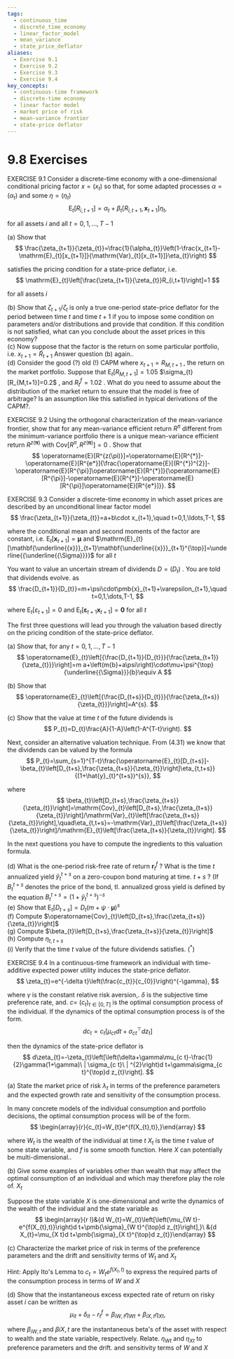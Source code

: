 ```yaml
---
tags:
  - continuous_time
  - discrete_time_economy
  - linear_factor_model
  - mean_variance
  - state_price_deflator
aliases:
  - Exercise 9.1
  - Exercise 9.2
  - Exercise 9.3
  - Exercise 9.4
key_concepts:
  - continuous-time framework
  - discrete-time economy
  - linear factor model
  - market price of risk
  - mean-variance frontier
  - state-price deflator
---
```


# 9.8 Exercises  

EXERCISE 9.1 Consider a discrete-time economy with a one-dimensional conditional pricing factor $x=\left(x_{t}\right)$ so that, for some adapted processes $\alpha=\left(\alpha_{t}\right)$ and some $\eta=\left(\eta_{t}\right)$  
$$
\mathrm{E}_{t}[R_{i,t+1}]=\alpha_{t}+\beta_{t}[R_{i,t+1},\boldsymbol{x}_{t+1}]\eta_{t},
$$  

for all assets $i$ and all $t=0,1,\ldots,T-1$  

(a) Show that  
$$
\frac{\zeta_{t+1}}{\zeta_{t}}=\frac{1}{\alpha_{t}}\left(1-\frac{x_{t+1}-\mathrm{E}_{t}[x_{t+1}]}{\mathrm{Var}_{t}[x_{t+1}]}\eta_{t}\right)
$$  

satisfies the pricing condition for a state-price deflator, i.e.  
$$
\mathrm{E}_{t}\left[\frac{\zeta_{t+1}}{\zeta_{t}}R_{i,t+1}\right]=1
$$  

for all assets $i$  

(b) Show that $\zeta_{t+1}/\zeta_{t}$ is only a true one-period state-price deflator for the period between time $t$ and time $t+1$ if you to impose some condition on parameters and/or distributions and provide that condition. If this condition is not satisfied, what can you conclude about the asset prices in this economy?   
(c) Now suppose that the factor is the return on some particular portfolio, i.e. $x_{t+1}=\tilde{R}_{t+1}$ Answer question (b) again..   
(d) Consider the good (?) old (!) CAPM where $x_{t+1}=R_{M,t+1}$ , the return on the market portfolio. Suppose that $\mathrm{E}_{t}[R_{M,t+1}]=1.05$ $\sigma_{t}[R_{M,t+1}]=0.2\$ , and $R_{t}^{f}=1.02$ . What do you need to assume about the distribution of the market return to ensure that the model is free of arbitrage? Is an assumption like this satisfied in typical derivations of the CAPM?.  

EXERCISE 9.2 Using the orthogonal characterization of the mean-variance frontier, show that for any mean-variance efficient return $R^{\pi}$ different from the minimum-variance portfolio there is a unique mean-variance efficient return $R^{z(\pmb{\pi})}$ with $\mathrm{Cov}[R^{\pi},R^{z(\pmb{\pi})}]=0$ . Show that  
$$
\operatorname{E}[R^{z(\pi)}]=\operatorname{E}[R^{*}]-\operatorname{E}[R^{e*}]{\frac{\operatorname{E}[(R^{*})^{2}]-\operatorname{E}[R^{\pi}]\operatorname{E}[R^{*}]}{\operatorname{E}[R^{\pi}]-\operatorname{E}[R^{*}]-\operatorname{E}[R^{\pi}]\operatorname{E}[R^{e*}]}}.
$$  

EXERCISE 9.3 Consider a discrete-time economy in which asset prices are described by an unconditional linear factor model  
$$
\frac{\zeta_{t+1}}{\zeta_{t}}=a+b\cdot x_{t+1},\quad t=0,1,\ldots,T-1,
$$  

where the conditional mean and second moments of the factor are constant, i.e. $\operatorname{E}_{t}[\pmb{x}_{t+1}]=\pmb{\mu}$ and $\mathrm{E}_{t}[\mathbf{\underline{{x}}}_{t+1}\mathbf{\underline{{x}}}_{t+1}^{\top}]=\underline{{\underline{{\Sigma}}}}$ for all $t$  

You want to value an uncertain stream of dividends $D=\left(D_{t}\right)$ . You are told that dividends evolve. as  
$$
\frac{D_{t+1}}{D_{t}}=m+\psi\cdot\pmb{x}_{t+1}+\varepsilon_{t+1},\quad t=0,1,\dots,T-1,
$$  

where $\mathrm{E}_{t}[\varepsilon_{t+1}]=0$ and $\mathrm{E}_{t}[\boldsymbol{\varepsilon}_{t+1}\boldsymbol{x}_{t+1}]=\mathbf{0}$ for all $t$  

The first three questions will lead you through the valuation based directly on the pricing condition of the state-price deflator.  

(a) Show that, for any $t=0,1,\ldots,T-1$  
$$
\operatorname{E}_{t}\left[{\frac{D_{t+1}}{D_{t}}}{\frac{\zeta_{t+1}}{\zeta_{t}}}\right]=m a+\left(m{b}+a\psi\right)\cdot\mu+\psi^{\top}{\underline{{\Sigma}}}{b}\equiv A
$$  

(b) Show that  
$$
\operatorname{E}_{t}\left[{\frac{D_{t+s}}{D_{t}}}{\frac{\zeta_{t+s}}{\zeta_{t}}}\right]=A^{s}.
$$  

(c) Show that the value at time $t$ of the future dividends is  
$$
P_{t}=D_{t}\frac{A}{1-A}\left(1-A^{T-t}\right).
$$  

Next, consider an alternative valuation technique. From (4.31) we know that the dividends can be valued by the formula  
$$
P_{t}=\sum_{s=1}^{T-t}\frac{\operatorname{E}_{t}[D_{t+s}]-\beta_{t}\left[D_{t+s},\frac{\zeta_{t+s}}{\zeta_{t}}\right]\eta_{t,t+s}}{(1+\hat{y}_{t}^{t+s})^{s}},
$$  

where  
$$
\beta_{t}\left[D_{t+s},\frac{\zeta_{t+s}}{\zeta_{t}}\right]=\mathrm{Cov}_{t}\left[D_{t+s},\frac{\zeta_{t+s}}{\zeta_{t}}\right]/\mathrm{Var}_{t}\left[\frac{\zeta_{t+s}}{\zeta_{t}}\right],\quad\eta_{t,t+s}=-\mathrm{Var}_{t}\left[\frac{\zeta_{t+s}}{\zeta_{t}}\right]/\mathrm{E}_{t}\left[\frac{\zeta_{t+s}}{\zeta_{t}}\right].
$$  

In the next questions you have to compute the ingredients to this valuation formula.  

(d) What is the one-period risk-free rate of return $\boldsymbol{r}_{t}^{f}$ ? What is the time $t$ annualized yield $\hat{y}_{t}^{t+s}$ on a zero-coupon bond maturing at time. $t+s$ ? (If $B_{t}^{t+s}$ denotes the price of the bond, tl. annualized gross yield is defined by the equation $B_{t}^{t+s}=(1+\hat{y}_{t}^{t+s})^{-s}$   
(e) Show that $\mathrm{E}_{t}[D_{t+s}]=D_{t}\left(m+\psi\cdot\pmb{\mu}\right)^{s}$   
(f) Compute $\operatorname{Cov}_{t}\left[D_{t+s},\frac{\zeta_{t+s}}{\zeta_{t}}\right]$   
(g) Compute $\beta_{t}\left[D_{t+s},\frac{\zeta_{t+s}}{\zeta_{t}}\right]$   
(h) Compute $\eta_{t,t+s}$   
(i) Verify that the time $t$ value of the future dividends satisfies. $(^{*})$  

EXERCISE 9.4 In a continuous-time framework an individual with time-additive expected power utility induces the state-price deflator.  
$$
\zeta_{t}=e^{-\delta t}\left(\frac{c_{t}}{c_{0}}\right)^{-\gamma},
$$  

where $\gamma$ is the constant relative risk aversion,. $\delta$ is the subjective time preference rate, and. $c=$ $(c_{t})_{t\in[0,T]}$ is the optimal consumption process of the individual. If the dynamics of the optimal consumption process is of the form.  
$$
d c_{t}=c_{t}\left[\mu_{c t}d t+\sigma_{c t}^{\top}d z_{t}\right]
$$  

then the dynamics of the state-price deflator is  
$$
d\zeta_{t}=-\zeta_{t}\left[\left(\delta+\gamma\mu_{c t}-\frac{1}{2}\gamma(1+\gamma)\ | \sigma_{c t}\ | ^{2}\right)d t+\gamma\sigma_{c t}^{\top}d z_{t}\right].
$$  

(a) State the market price of risk $\lambda_{t}$ in terms of the preference parameters and the expected growth rate and sensitivity of the consumption process.  

In many concrete models of the individual consumption and portfolio decisions, the optimal consumption process will be of the form.  
$$
\begin{array}{r}{c_{t}=W_{t}e^{f(X_{t},t)},}\end{array}
$$  

where $W_{t}$ is the wealth of the individual at time $t$ $X_{t}$ is the time $t$ value of some state variable, and $f$ is some smooth function. Here $X$ can potentially be multi-dimensional..  

(b) Give some examples of variables other than wealth that may affect the optimal consumption of an individual and which may therefore play the role of. $X_{t}$  

Suppose the state variable $X$ is one-dimensional and write the dynamics of the wealth of the individual and the state variable as  
$$
\begin{array}{r l}&{d W_{t}=W_{t}\left[\left(\mu_{W t}-e^{f(X_{t},t)}\right)d t+\pmb{\sigma}_{W t}^{\top}d z_{t}\right],}\ &{d X_{t}=\mu_{X t}d t+\pmb{\sigma}_{X t}^{\top}d z_{t}}\end{array}
$$  

(c) Characterize the market price of risk in terms of the preference parameters and the drift and sensitivity terms of $W_{t}$ and $X_{t}$  

Hint: Apply Ito's Lemma to $c_{t}=W_{t}e^{f(X_{t},t)}$ to express the required parts of the consumption process in terms of $W$ and $X$  

(d) Show that the instantaneous excess expected rate of return on risky asset $i$ can be written as  
$$
\mu_{i t}+\delta_{i t}-r_{t}^{f}=\beta_{i W,t}\eta_{W t}+\beta_{i X,t}\eta_{X t},
$$  

where $\beta_{i W,t}$ and $\beta i X,t$ are the instantaneous beta's of the asset with respect to wealth and the state variable, respectively. Relate. $\eta_{W t}$ and $\eta_{X t}$ to preference parameters and the drift. and sensitivity terms of $W$ and $X$
